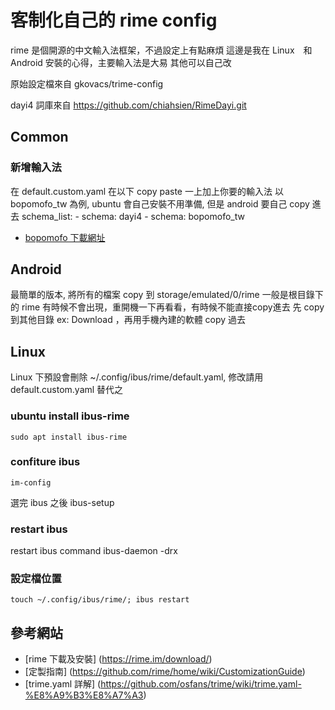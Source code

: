 
# 客制化自己的 rime config 

rime 是個開源的中文輸入法框架，不過設定上有點麻煩
這邊是我在 Linux　和 Android 安裝的心得，主要輸入法是大易
其他可以自己改

原始設定檔來自 gkovacs/trime-config

dayi4 詞庫來自 https://github.com/chiahsien/RimeDayi.git

## Common

### 新增輸入法

在 default.custom.yaml 在以下 copy paste 一上加上你要的輸入法
以 bopomofo_tw 為例, ubuntu 會自己安裝不用準備, 但是 android 
要自己 copy 進去
      schema_list:
        - schema: dayi4
        - schema: bopomofo_tw

* [bopomofo 下載網址](https://github.com/rime/rime-bopomofo)


## Android 
最簡單的版本, 將所有的檔案 copy 到 storage/emulated/0/rime 
一般是根目錄下的 rime 
有時候不會出現，重開機一下再看看，有時候不能直接copy進去
先 copy 到其他目錄 ex: Download ，再用手機內建的軟體 copy 過去

## Linux 

Linux 下預設會刪除 ~/.config/ibus/rime/default.yaml, 
修改請用 default.custom.yaml 替代之

### ubuntu install ibus-rime 
    sudo apt install ibus-rime

### confiture ibus
    im-config
選完 ibus 之後
    ibus-setup

### restart ibus 

restart ibus command 
    ibus-daemon -drx

### 設定檔位置

    touch ~/.config/ibus/rime/; ibus restart


## 參考網站 
* [rime 下載及安裝] (https://rime.im/download/)
* [定製指南] (https://github.com/rime/home/wiki/CustomizationGuide)
* [trime.yaml 詳解] (https://github.com/osfans/trime/wiki/trime.yaml-%E8%A9%B3%E8%A7%A3)
